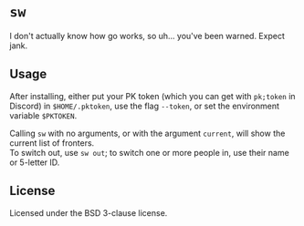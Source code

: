 # `sw`
I don't actually know how go works, so uh... you've been warned. Expect jank.

## Usage

After installing, either put your PK token (which you can get with `pk;token` in Discord) in `$HOME/.pktoken`, use the flag `--token`, or set the environment variable `$PKTOKEN`.

Calling `sw` with no arguments, or with the argument `current`, will show the current list of fronters.  
To switch out, use `sw out`; to switch one or more people in, use their name or 5-letter ID.

## License

Licensed under the BSD 3-clause license.
